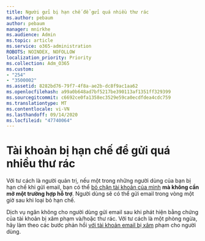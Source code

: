 ```yaml
---
title: Người gửi bị hạn chế để gửi quá nhiều thư rác
ms.author: pebaum
author: pebaum
manager: mnirkhe
ms.audience: Admin
ms.topic: article
ms.service: o365-administration
ROBOTS: NOINDEX, NOFOLLOW
localization_priority: Priority
ms.collection: Adm_O365
ms.custom:
- "254"
- "3500002"
ms.assetid: 8282bd76-79f7-4f8a-ae2b-dc8f9ac1aa62
ms.openlocfilehash: a99a0b648ad7bf5217be390113af1351ff329399
ms.sourcegitcommit: c6692ce0fa1358ec3529e59ca0ecdfdea4cdc759
ms.translationtype: MT
ms.contentlocale: vi-VN
ms.lasthandoff: 09/14/2020
ms.locfileid: "47740064"
---
```

# <a name="account-is-restricted-for-sending-too-much-spam"></a>Tài khoản bị hạn chế để gửi quá nhiều thư rác

Với tư cách là người quản trị, nếu một trong những người dùng của bạn bị hạn chế khi gửi email, bạn có thể [bỏ chặn tài khoản của mình](https://protection.office.com/?hash=/restrictedusers) **mà không cần mở một trường hợp hỗ trợ**. Người dùng sẽ có thể gửi email trong vòng một giờ sau khi loại bỏ hạn chế.

Dịch vụ ngăn không cho người dùng gửi email sau khi phát hiện bằng chứng của tài khoản bị xâm phạm và/hoặc thư rác. Với tư cách là một phòng ngừa, hãy làm theo các bước phản hồi [với tài khoản email bị xâm](https://docs.microsoft.com/microsoft-365/security/office-365-security/responding-to-a-compromised-email-account) phạm cho người dùng.
